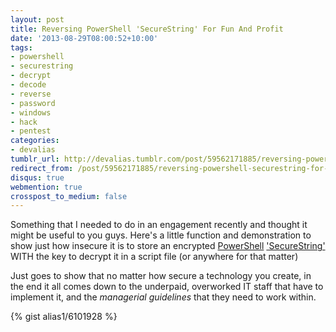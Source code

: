 ```yaml
---
layout: post
title: Reversing PowerShell 'SecureString' For Fun And Profit
date: '2013-08-29T08:00:52+10:00'
tags:
- powershell
- securestring
- decrypt
- decode
- reverse
- password
- windows
- hack
- pentest
categories:
- devalias
tumblr_url: http://devalias.tumblr.com/post/59562171885/reversing-powershell-securestring-for-fun-and
redirect_from: /post/59562171885/reversing-powershell-securestring-for-fun-and
disqus: true
webmention: true
crosspost_to_medium: false
---
```

Something that I needed to do in an engagement recently and thought it might be useful to you guys. Here's a little function and demonstration to show just how insecure it is to store an encrypted [PowerShell](https://en.wikipedia.org/wiki/Windows_PowerShell) ['SecureString'](http://social.technet.microsoft.com/wiki/contents/articles/4546.working-with-passwords-secure-strings-and-credentials-in-windows-powershell.aspx) WITH the key to decrypt it in a script file (or anywhere for that matter)

Just goes to show that no matter how secure a technology you create, in the end it all comes down to the underpaid, overworked IT staff that have to implement it, and the *managerial guidelines* that they need to work within.

{% gist alias1/6101928 %}

